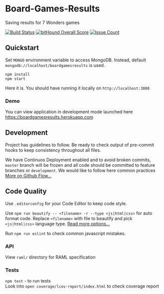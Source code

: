 # Board-Games-Results
Saving results for 7 Wonders games

[![Build Status](https://travis-ci.org/GorlifSense/Board-Games-Results.svg?branch=master)](https://travis-ci.org/GorlifSense/Board-Games-Results)
[![bitHound Overall Score](https://www.bithound.io/github/GorlifSense/Board-Games-Results/badges/score.svg)](https://www.bithound.io/github/GorlifSense/Board-Games-Results)
[![Issue Count](https://codeclimate.com/github/GorlifSense/Board-Games-Results/badges/issue_count.svg)](https://codeclimate.com/github/GorlifSense/Board-Games-Results)

## Quickstart

Set `MONGO` environment variable to access MongoDB. Instead, default `mongodb://localhost/boardgamesresults` is used.

`npm install`  
`npm start`  

Here it is. You should have running it locally on `http://localhost:3000`

### Demo

You can view application in development mode launched here https://boardgamesresults.herokuapp.com

## Development

Project has guidelines to follow. Be ready to check output of pre-commit hooks to keep consistency throughout all files.

We have Continuos Deployment enabled and to avoid broken commits, `master` branch will be frozen and all code should be committed to feature branches or `development`. We would like to follow here common practices [More on Github Flow...](https://guides.github.com/introduction/flow/)



## Code Quality

Use `.editorconfig` for your Code Editor to keep code style.  

Use `npm run beautify -- <filename> -r --type <js|html|css>` for auto format code.
Replace `<filename>` with file to beautify and pick `<js|html|css>` language type. [Read more options...](https://www.npmjs.com/package/js-beautify)


Run `npm run eslint` to check common javascript mistakes.  

### API

View `raml/` directory for RAML specification

### Tests
`npm test` - to run tests  
Look into `open coverage/lcov-report/index.html` to check coverage report
